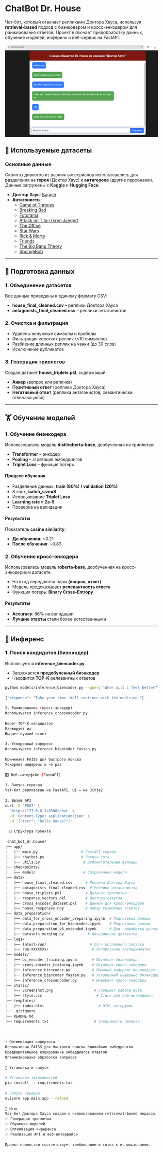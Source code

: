 # ChatBot Dr. House

Чат-бот, который отвечает репликами Доктора Хауса, используя **retrieval-based** подход с биэнкодером и кросс-энкодером для ранжирования ответов. Проект включает предобработку данных, обучение моделей, инференс и веб-сервис на FastAPI.

![Чат-бот Доктора Хауса](static/Screenshot.png)

## 📌 Используемые датасеты

### Основные данные
Скрипты диалогов из различных сериалов использовались для разделения на **героя** (Доктор Хаус) и **антигероев** (другие персонажи). Данные загружены с **Kaggle** и **Hugging Face**:

- **Доктор Хаус**: [Kaggle](https://www.kaggle.com/datasets/milozampari/house-md)
- **Антагонисты**:
  - [Game of Thrones](https://www.kaggle.com/datasets/gopinath15/gameofthrones)
  - [Breaking Bad](https://www.kaggle.com/datasets/mexwell/breakingbad-script)
  - [Futurama](https://www.kaggle.com/datasets/arianmahin/the-futurama-dataset)
  - [Attack on Titan (Eren Jaeger)](https://www.kaggle.com/datasets/gauriket/erenjeager)
  - [The Office](https://www.kaggle.com/datasets/vkaul3/the-office-entire-script-for-nlp-applications)
  - [Star Wars](https://www.kaggle.com/datasets/xvivancos/star-wars-movie-scripts)
  - [Rick & Morty](https://www.kaggle.com/datasets/andradaolteanu/rickmorty-scripts)
  - [Friends](https://www.kaggle.com/datasets/blessondensil294/friends-tv-series-screenplay-script)
  - [The Big Bang Theory](https://www.kaggle.com/datasets/mitramir5/the-big-bang-theory-series-transcript)
  - [SpongeBob](https://huggingface.co/datasets/krplt/spongebob_transcripts)

---

## 🔹 Подготовка данных

### **1. Объединение датасетов**
Все данные приведены к единому формату CSV:
- **house_final_cleaned.csv** – реплики Доктора Хауса
- **antagonists_final_cleaned.csv** – реплики антагонистов

### **2. Очистка и фильтрация**
- Удалены ненужные символы и пробелы
- Фильтрация коротких реплик (<10 символов)
- Разбиение длинных реплик на чанки (до 30 слов)
- Исключение дубликатов

### **3. Генерация триплетов**
Создан датасет **house_triplets.pkl**, содержащий:
- **Анкер** (вопрос или реплика)
- **Позитивный ответ** (реплика Доктора Хауса)
- **Негативный ответ** (реплика антагонистов, семантически отличающаяся)

---

## 🏋️ Обучение моделей

### **1. Обучение биэнкодера**
Использовалась модель **distilroberta-base**, дообученная на триплетах:
- **Transformer** – энкодер
- **Pooling** – агрегация эмбеддингов
- **Triplet Loss** – функция потерь

#### **Процесс обучения**
- Разделение данных: **train (80%) / validation (20%)**
- 8 эпох, **batch_size=8**
- Использование **Triplet Loss**
- **Learning rate = 2e-5**
- Проверка на валидации

#### **Результаты**
Показатель **cosine similarity**:
- **До обучения**: ~0.21
- **После обучения**: ~0.83

### **2. Обучение кросс-энкодера**
Использовалась модель **roberta-base**, дообученная на кросс-энкодерном датасете:
- На вход передаются пары **(вопрос, ответ)**
- Модель предсказывает **релевантность ответа**
- Функция потерь: **Binary Cross-Entropy**

#### **Результаты**
- **Accuracy**: 86% на валидации
- **Лучшие ответы** стали более естественными

---

## 🚀 Инференс

### **1. Поиск кандидатов (биэнкодер)**
Используется **inference_biencoder.py**
- Загружается **предобученный биэнкодер**
- Находится **TOP-K** релевантных ответов

```bash
python models/inference_biencoder.py --query "When will i feel better?"

{"response": "Take your time. Well continue with the medicine."}

2. Ранжирование (кросс-энкодер)
Используется inference_crossencoder.py

Берет TOP-K кандидатов
Ранжирует их
Выдает лучший ответ

3. Ускоренный инференс
Используется inference_biencoder_fasten.py

Применяет FAISS для быстрого поиска
Ускоряет инференс в ~6 раз

🎛 Веб-интерфейс (FastAPI)

1. Запуск сервера
Чат-бот реализован на FastAPI, UI – на Jinja2

2. Вызов API
curl -X 'POST' \
  'http://127.0.0.1:8000/chat' \
  -H 'Content-Type: application/json' \
  -d '{"text": "hello house?"}'

  📁 Структура проекта

 chat_bot_dr.house/
│── app/
│   ├── main.py                    # FastAPI сервер
│   ├── chatbot.py                 # Логика бота
│   ├── utils.py                    # Вспомогательные функции
│── checkpoints/
│   ├── model/                      # Сохраненные модели
│── data/
│   ├── house_final_cleaned.csv      # Реплики Доктора Хауса
│   ├── antagonists_final_cleaned.csv  # Реплики антагонистов
│   ├── house_triplets.pkl           # Датасет триплетов
│   ├── response_vectors.pkl         # Вектора ответов
│   ├── cross_encoder_dataset.pkl    # Данные для кросс-энкодера
│   ├── house_responses.npy          # Набор возможных ответов
│── data_preparation/
│   ├── data_for_cross_encoder_preparing.ipynb  # Подготовка данных
│   ├── data_preparation_for_biencoder.ipynb    # Подготовка данных
│   ├── data_preparation_v6_extended.ipynb      # Доп. обработка данных
│   ├── datasets_merging.py           # Объединение датасетов
│── logs/
│   ├── latest-run/                    # Логи последнего запуска
│   ├── run-XXXXXXX/                    # Логирование экспериментов
│── models/
│   ├── bi_encoder_training.ipynb       # Обучение биэнкодера
│   ├── cross_encoder_training.ipynb    # Обучение кросс-энкодера
│   ├── inference_biencoder.py          # Обычный инференс биэнкодера
│   ├── inference_biencoder_fasten.py   # Ускоренный инференс биэнкодера
│   ├── inference_crossencoder.py       # Инференс кросс-энкодера
│── static/
│   ├── Screenshot.png                   # Скриншот работы бота
│   ├── style.css                         # Стили для веб-интерфейса
│── templates/
│   ├── index.html                         # HTML-интерфейс
│── .gitignore
│── README.md
│── requirements.txt                     # Зависимости проекта



⚡ Оптимизация инференса
Использован FAISS для быстрого поиска ближайших эмбеддингов
Предварительное кэширование эмбеддингов ответов
Оптимизирована обработка запросов

🔧 Установка и запуск

# Установка зависимостей
pip install -r requirements.txt

# Запуск сервера
uvicorn app.main:app --reload

📝 Итог
Чат-бот Доктора Хауса создан с использованием retrieval-based подхода. Были проведены: ✅ Очистка данных
✅ Генерация триплетов
✅ Обучение моделей
✅ Оптимизация инференса
✅ Реализация API и веб-интерфейса

Проект полностью соответствует требованиям и готов к использованию. 
